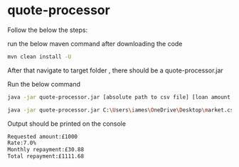 # quote-processor

Follow the below the steps:

run the below maven command after downloading the code
```sh
mvn clean install -U
```

After that navigate to target folder , there should be a quote-processor.jar

Run the below command
```sh
java -jar quote-processor.jar [absolute path to csv file] [loan amount required]

java -jar quote-processor.jar C:\Users\iames\OneDrive\Desktop\market.csv 1000
```

Output should be printed on the console

```sh
Requested amount:£1000
Rate:7.0%
Monthly repayment:£30.88
Total repayment:£1111.68
```
